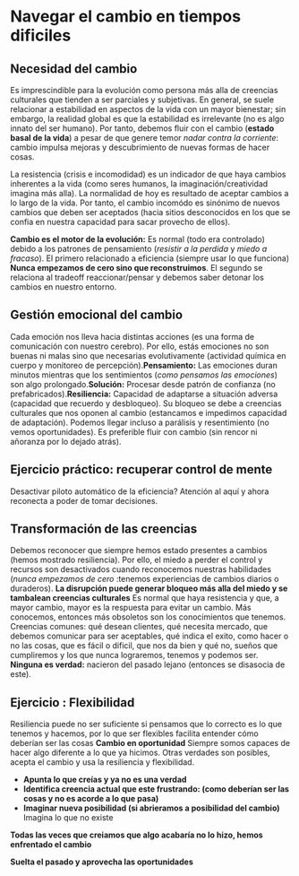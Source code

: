 # Navegar el cambio en tiempos dificiles
## Necesidad del cambio
Es imprescindible para la evolución como persona más alla de creencias culturales que tienden a ser parciales y subjetivas.
En general, se suele relacionar a estabilidad en aspectos de la vida con un mayor bienestar; sin embargo, la realidad
global es que la estabilidad es irrelevante (no es algo innato del ser humano). Por tanto, debemos fluir con el cambio (**estado basal de la vida**)
a pesar de que genere temor *nadar contra la corriente*: cambio impulsa mejoras y descubrimiento de nuevas formas de hacer cosas.

La resistencia (crisis e incomodidad) es un indicador de que haya cambios inherentes a la vida (como seres humanos, la imaginación/creatividad 
imagina más alla). La normalidad de hoy es resultado de aceptar cambios a lo largo de la vida. Por tanto, el cambio incomódo es sinónimo de nuevos 
cambios que deben ser aceptados (hacia sitios desconocidos en los que se confia en nuestra capacidad para sacar provecho de ellos).

**Cambio es el motor de la evolución:** Es normal (todo era controlado) debido a los patrones de pensamiento (*resistir a la perdida* y *miedo a fracaso*). El primero relacionado a eficiencia (siempre usar lo que funciona) **Nunca empezamos de cero sino que reconstruimos**. El segundo se relaciona al tradeoff reaccionar/pensar 
y debemos saber detonar los cambios en nuestro entorno.

## Gestión emocional del cambio
Cada emoción nos lleva hacia distintas acciones (es una forma de comunicación con nuestro cerebro). Por ello, estás emociones no son buenas ni malas sino que necesarias
evolutivamente (actividad química en cuerpo y monitoreo de percepción).**Pensamiento:** Las emociones duran minutos mientras que los sentimientos (*como pensamos las emociones*)
son algo prolongado.**Solución:** Procesar desde patrón de confianza (no prefabricados).**Resiliencia:** Capacidad de adaptarse a situación adversa (capacidad que recuerdo y desbloqueo). Su bloqueo se debe a creencias culturales que nos oponen al cambio (estancamos e impedimos capacidad de adaptación). Podemos llegar incluso a parálisis
y resentimiento (no vemos oportunidades). Es preferible fluir con cambio (sin rencor ni añoranza por lo dejado atrás).

## Ejercicio práctico: recuperar control de mente
Desactivar piloto automático de la eficiencia? Atención al aquí y ahora reconecta a poder de tomar decisiones.

## Transformación de las creencias
Debemos reconocer que siempre hemos estado presentes a cambios (hemos mostrado resiliencia). Por ello, el miedo a perder el control y recursos son desactivados cuando
reconocemos nuestras habilidades (*nunca empezamos de cero* :tenemos experiencias de cambios diarios o duraderos). **La disrupción puede generar bloqueo más alla del miedo
y se tambalean creencias culturales** Es normal que haya resistencia y que, a mayor cambio, mayor es la respuesta para evitar un cambio. Más conocemos, entonces
más obsoletos son los conocimientos que tenemos.
Creencias comunes: qué desean clientes, qué necesita mercado, que debemos comunicar para ser aceptables, qué indica el exito, como hacer o no las cosas, que es fácil o dificil,
que nos da bien y qué no, sueños que cumpliremos y los que nunca lograremos, tenemos y podemos ser. **Ninguna es verdad:** nacieron del pasado lejano (entonces se
disasocia de este).

## Ejercicio : Flexibilidad
Resiliencia puede no ser suficiente si pensamos que lo correcto es lo que tenemos y hacemos, por lo que ser flexibles facilita entender cómo deberían
ser las cosas **Cambio en oportunidad**
Siempre somos capaces de hacer algo diferente a lo que ya hicimos. Otras verdades son posibles, acepta el cambio y usa la resiliencia y flexibilidad.
- **Apunta lo que creías y ya no es una verdad**
- **Identifica creencia actual que este frustrando: (como deberían ser las cosas y no es acorde a lo que pasa)**
- **Imaginar nueva posibilidad (si abrieramos a posibilidad del cambio)** Imagina lo que no existe

**Todas las veces que creiamos que algo acabaría no lo hizo, hemos enfrentado el cambio**

**Suelta el pasado y aprovecha las oportunidades**
